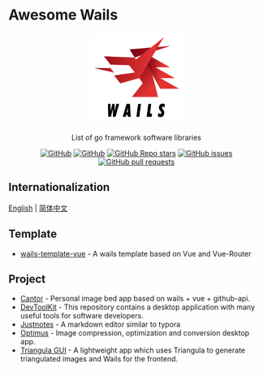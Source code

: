 # Awesome Wails

<p align="center">
   <img src="/logo.png" width="180" height="180"/><br/>
</p>
<p align="center">
List of go framework software libraries
</p>
<p align="center">
  <a href="https://github.com/misitebao/awesome-wails/blob/main/LICENSE"><img alt="GitHub" src="https://img.shields.io/github/license/misitebao/awesome-wails?style=flat-square"/></a>
  <a href="https://github.com/misitebao/standard-repository"><img alt="GitHub" src="https://img.shields.io/badge/Readme--Style-standard--repository-brightgreen?style=flat-square&color=f83500"/></a>
  <a href="https://github.com/misitebao/awesome-wails"><img alt="GitHub Repo stars" src="https://img.shields.io/github/stars/misitebao/awesome-wails?style=flat-square"/></a>
  <a href="https://github.com/misitebao/awesome-wails/issues"><img alt="GitHub issues" src="https://img.shields.io/github/issues/misitebao/awesome-wails?style=flat-square"/></a>
  <a href="https://github.com/misitebao/awesome-wails/pulls"><img alt="GitHub pull requests" src="https://img.shields.io/github/issues-pr/misitebao/awesome-wails?style=flat-square"/></a>
</p>

## Internationalization

[English](README.md) | [简体中文](README.zh-Hans.md)

## Template

- [wails-template-vue](https://github.com/misitebao/wails-template-vue) - A wails template based on Vue and Vue-Router

## Project

- [Cantor](https://github.com/evercyan/cantor) - Personal image bed app based on wails + vue + github-api.
- [DevToolKit](https://github.com/qaware/dev-tool-kit) - This repository contains a desktop application with many useful tools for software developers.
- [Justnotes](https://github.com/justmiles/justnotes) - A markdown editor similar to typora
- [Optimus](https://github.com/Splode/optimus) - Image compression, optimization and conversion desktop app.
- [Triangula GUI](https://github.com/RH12503/triangula-gui) - A lightweight app which uses Triangula to generate triangulated images and Wails for the frontend.
